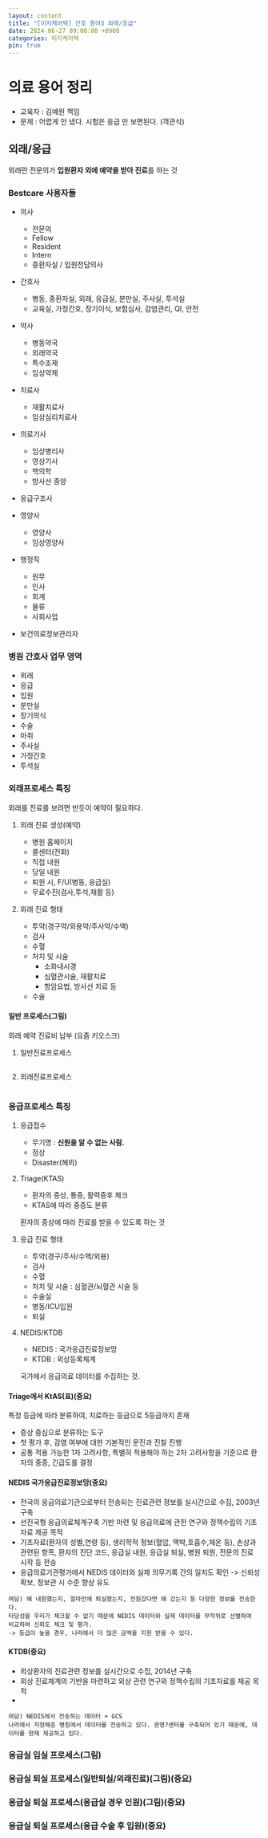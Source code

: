 ```yaml
---
layout: content
title: "[이지케어텍] 간호 용어3 외래/응급"
date: 2024-06-27 09:00:00 +0900
categories: 이지케어텍
pin: true
---
```


# 의료 용어 정리
- 교육자 : 김예원 책임
- 문제 : 어렵게 안 냈다. 시험은 응급 만 보면된다. (객관식)

## 외래/응급
외래란 전문의가 **입원환자 외에 예약을 받아 진료**를 하는 것
### Bestcare 사용자들
- 의사
    - 전문의
    - Fellow
    - Resident
    - Intern
    - 중환자실 / 입원전담의사

- 간호사
    - 병동, 중환자실, 외래, 응급실, 분만실, 주사실, 투석실
    - 교육실, 가정간호, 장기이식, 보험심사, 감염관리, QI, 안전
- 약사
    - 병동약국
    - 외래약국
    - 특수조재
    - 임상약제
- 치료사
    - 재활치료사
    - 임상심리치료사
- 의료기사
    - 임상병리사
    - 영상기사
    - 핵의학
    - 방사선 종양
- 응급구조사
- 영양사
    - 영양사
    - 임상영양사
- 행정직
    - 원무
    - 인사
    - 회계
    - 물류
    - 사회사업
- 보건의료정보관리자


### 병원 간호사 업무 영역
- 외래
- 응급
- 입원
- 분만실
- 장기의식
- 수술
- 마취
- 주사실
- 가정간호
- 투석실


### 외래프로세스 특징
외래를 진료를 보려면 반듯이 예약이 필요하다.
1. 외래 진료 생성(예약)
    - 병원 홈페이지
    - 콜센터(전화)
    - 직접 내원
    - 당일 내원
    - 퇴원 시, F/U(병동, 응급실)
    - 무료수진(검사,투석,재활 등)

2. 외래 진료 형태
    - 투약(경구약/외용약/주사약/수액)
    - 검사
    - 수혈
    - 처치 및 시술
        - 소화내시경
        - 심혈관시술, 재활치료
        - 항암요법, 방사선 치료 등
    - 수술


#### 일반 프로세스(그림)
외래 예약
진료비 납부
(요즘 키오스크)

1. 일반진료프로세스
```

```

2. 외래진료프로세스
```

```

### 응급프로세스 특징
1. 응급접수
    - 무기명 : **신원을 알 수 없는 사람.**
    - 정상
    - Disaster(해외)

2. Triage(KTAS)
    - 환자의 증상, 통증, 활력증후 체크
    - KTAS에 따라 중증도 분류

    환자의 증상에 따라 진료를 받을 수 있도록 하는 것

3. 응급 진료 형태
    - 투약(경구/주사/수액/외용)
    - 검사
    - 수혈
    - 처치 및 시술 : 심혈관/뇌혈관 시술 등
    - 수술실
    - 병동/ICU입원
    - 퇴실

4. NEDIS/KTDB
    - NEDIS : 국가응급진료정보망
    - KTDB : 외상등록체계
    
    국가에서 응급의료 데이터를 수집하는 것.


#### Triage에서 KtAS(표)(중요)
특정 등급에 따라 분류하여, 치료하는 등급으로 5등급까지 존재

- 증상 중심으로 분류하는 도구
- 첫 평가 후, 감염 여부에 대한 기본적인 문진과 진찰 진행
- 공통 적용 가능한 1차 고려사항, 특별히 적용해야 하는 2차 고려사항을 기준으로 환자의 중증, 긴급도를 결정

#### NEDIS 국가응급진료정보망(중요)
- 전국의 응급의료기관으로부터 전송되는 진료관련 정보를 실시간으로 수집, 2003년 구축
- 선진국형 응급의료체계구축 기반 마련 및 응급의료에 관한 연구와 정책수립의 기초자료 제공 목적
- 기초자료(환자의 성별,연령 등), 생리학적 정보(혈압, 맥박,호흡수,체온 등), 손상과 관련된 항목, 환자의 진단 코드, 응급실 내원, 응급실 퇴실, 병원 퇴원, 전문의 진료 시작 등 전송
- 응급의료기관평가에서 NEDIS 데이터와 실제 의무기록 간의 일치도 확인 -> 신뢰성 확보, 정보관 시 수준 향상 유도

```
여담) 왜 내원했는지, 얼마만에 퇴실했는지, 전원갔다면 왜 갔는지 등 다양한 정보를 전송한다.
타당성을 우리가 체크할 수 없기 때문에 NEDIS 데이터와 실제 데이터를 무작위로 선별하여 비교하여 신뢰도 체크 및 평가.
-> 등급이 높을 경우, 나라에서 더 많은 금액을 지원 받을 수 있다.
```
#### KTDB(중요)
- 외상환자의 진료관련 정보를 실시간으로 수집, 2014년 구축
- 외상 진료체계의 기반을 마련하고 외상 관련 연구와 정책수립의 기초자료를 제공 목적
- 

```
여담) NEDIS에서 전송하는 데이터 + GCS
나라에서 지정해준 병원에서 데이터를 전송하고 있다. 권영?센터를 구축되어 있기 때문에, 데이터를 현제 제공하고 있다.
```
### 응급실 입실 프로세스(그림)


### 응급실 퇴실 프로세스(일반퇴실/외래진료)(그림)(중요)

### 응급실 퇴실 프로세스(응급실 경우 인원)(그림)(중요)

### 응급실 퇴실 프로세스(응급 수술 후 입원)(중요)


